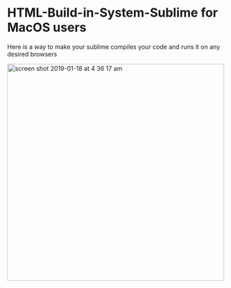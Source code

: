 # HTML-Build-in-System-Sublime for MacOS users 
Here is a way to make your sublime compiles your code and runs it on any desired browsers 


<img width="500" alt="screen shot 2019-01-18 at 4 36 17 am" src="https://user-images.githubusercontent.com/32437621/51378960-543e3100-1adc-11e9-9efa-44cad5e53589.png">

